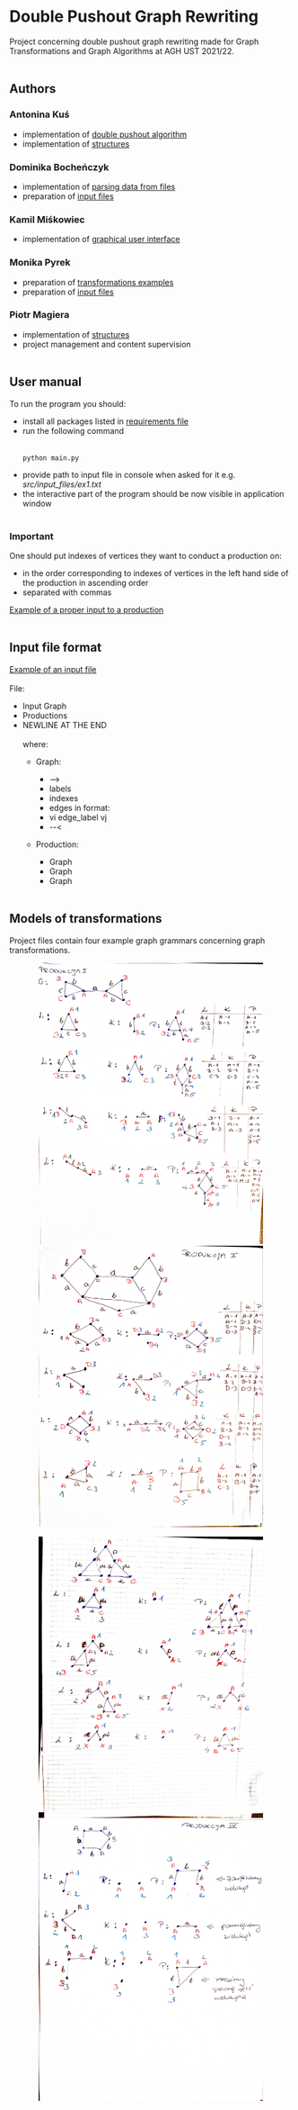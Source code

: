 # Double Pushout Graph Rewriting
Project concerning double pushout graph rewriting made for Graph Transformations and Graph Algorithms at AGH UST 2021/22.
<br></br>
## Authors
### Antonina Kuś
  - implementation of [double pushout algorithm](src/algorithm.py)
  - implementation of [structures](src/structures.py)
### Dominika Bocheńczyk
  - implementation of [parsing data from files](src/parse.py)
  - preparation of [input files](src/input_files)
### Kamil Miśkowiec 
  - implementation of [graphical user interface](src/gui/gui.py)
### Monika Pyrek
  - preparation of [transformations examples](TiAG-example)
  - preparation of [input files](src/input_files)
### Piotr Magiera
  - implementation of [structures](src/structures.py)
  - project management and content supervision
<br></br>
## User manual
To run the program you should:
- install all packages listed in [requirements file](requirements.txt)
- run the following command
  <br><br/>
  ```
  python main.py
  ```
- provide path to input file in console when asked for it e.g. *src/input_files/ex1.txt*
- the interactive part of the program should be now visible in application window
<br></br>
### Important
One should put indexes of vertices they want to conduct a production on:
- in the order corresponding to indexes of vertices in the left hand side of the production in ascending order
- separated with commas

[Example of a proper input to a production](use_example.jpg)
<br></br>
## Input file format
[Example of an input file](src/input_files/ex1.txt)
<br></br>
File:
- Input Graph
- Productions
- NEWLINE AT THE END
<br></br>
where:
  - Graph:
    - -->
    - labels
    - indexes
    - edges in format:
    - vi edge_label vj
    - --<

  - Production:
    - Graph
    - Graph
    - Graph
<br></br>
## Models of transformations
Project files contain four example graph grammars concerning graph transformations.
<p align="center">
  <img src="./TiAG-example/example1.jpg" alt="addStat" width="400" height ="500" />
  <img src="./TiAG-example/example2.jpg" alt="addStat" width="400" height ="500" />
  <br /> 
</p>
<p align="center">
  <img src="./TiAG-example/example3.jpg" alt="addStat" width="400" height ="500" />
  <img src="./TiAG-example/example4.jpg" alt="addStat" width="400" height ="500" />
  <br /> 
</p>
